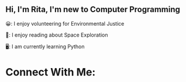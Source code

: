 ## Hi, I'm Rita, I'm new to Computer Programming
😀: I enjoy volunteering for Environmental Justice

🚀: I enjoy reading about Space Exploration

🖥️: I am currently learning Python 
		
		
# Connect With Me:



